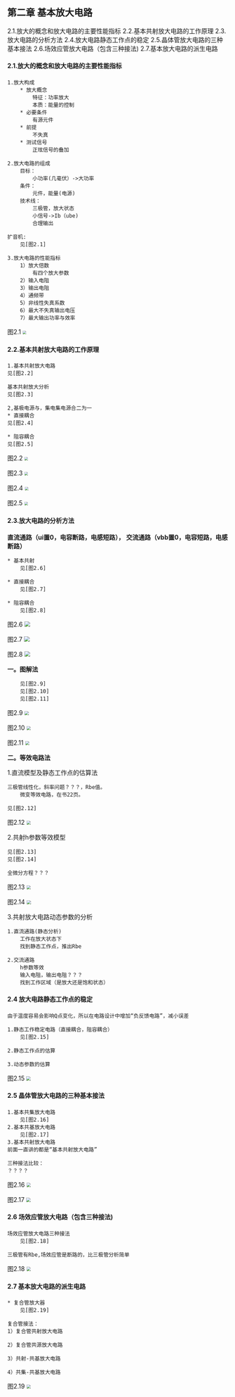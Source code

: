 ## 第二章 基本放大电路

2.1.放大的概念和放大电路的主要性能指标
2.2.基本共射放大电路的工作原理
2.3.放大电路的分析方法
2.4.放大电路静态工作点的稳定
2.5.晶体管放大电路的三种基本接法
2.6.场效应管放大电路（包含三种接法)
2.7.基本放大电路的派生电路

#### 2.1.放大的概念和放大电路的主要性能指标

```
1.放大构成
	* 放大概念
		特征：功率放大
		本质：能量的控制
	* 必要条件
		有源元件
	* 前提
		不失真
	* 测试信号
		正玹信号的叠加
		
2.放大电路的组成
	目标：
		小功率(几毫伏）->大功率
	条件：
		元件，能量(电源)
	技术线：
		三极管，放大状态
		小信号->Ib（ube)
		合理输出
		
扩音机:
	见[图2.1]
	
3.放大电路的性能指标
	1）放大倍数
		有四个放大参数
	2）输入电阻
	3）输出电阻
	4）通频带
	5）非线性失真系数
	6）最大不失真输出电压
	7）最大输出功率与效率
```

图2.1
<img src="img/2/2.1.png" style="zoom: 50%;" />

#### 2.2.基本共射放大电路的工作原理

```
1.基本共射放大电路
见[图2.2]

基本共射放大分析
见[图2.3]

2,基极电源与，集电集电源合二为一
* 直接耦合
见[图2.4]

* 阻容耦合
见[图2.5]
```

图2.2
<img src="img/2/2.2.png" style="zoom: 50%;" />

图2.3
<img src="img/2/2.3.png" style="zoom: 50%;" />

图2.4
<img src="img/2/2.4.png" style="zoom: 50%;" />

图2.5
<img src="img/2/2.5.png" style="zoom: 50%;" />

#### 2.3.放大电路的分析方法

**直流通路（ui置0，电容断路，电感短路），**
**交流通路（vbb置0，电容短路，电感断路）**

```
* 基本共射
	见[图2.6]

* 直接耦合
	见[图2.7]

* 阻容耦合
	见[图2.8]
```
图2.6
<img src="img/2/2.6.png" style="zoom: 80%;" />

图2.7
<img src="img/2/2.7.png" style="zoom: 80%;" />

图2.8
<img src="img/2/2.8.png" style="zoom: 80%;" />

**一。图解法**

```
	见[图2.9]
	见[图2.10]
	见[图2.11]
```
图2.9
<img src="img/2/2.9.png" style="zoom: 60%;" />

图2.10
<img src="img/2/2.10.png" style="zoom: 60%;" />

图2.11
<img src="img/2/2.11.png" style="zoom: 60%;" />

**二。等效电路法**

1.直流模型及静态工作点的估算法

```
三极管线性化，斜率问题？？？，Rbe值。
	微变等效电路，在书22页。

见[图2.12]
```
图2.12
<img src="img/2/2.12.png" style="zoom: 60%;" />

2.共射h参数等效模型

```
见[图2.13]
见[图2.14]

全微分方程？？？
```
图2.13
<img src="img/2/2.13.png" style="zoom: 60%;" />

图2.14
<img src="img/2/2.14.png" style="zoom: 60%;" />

3.共射放大电路动态参数的分析

```
1.直流通路(静态分析)
	工作在放大状态下
	找到静态工作点，推出Rbe

2.交流通路
	h参数等效
	输入电阻，输出电阻？？？
	找到工作区域（是放大还是饱和状态）
```

#### 2.4 放大电路静态工作点的稳定

```
由于温度容易会影响Q点变化，所以在电路设计中增加“负反馈电路”，减小误差

1.静态工作稳定电路（直接耦合，阻容耦合）
	见[图2.15]

2.静态工作点的估算

3.动态参数的估算

```
图2.15
<img src="img/2/2.15.png" style="zoom: 60%;" />

#### 2.5 晶体管放大电路的三种基本接法

```
1.基本共集放大电路
	见[图2.16]
2.基本共基放大电路
	见[图2.17]
3.基本共射放大电路
前面一直讲的都是“基本共射放大电路”

三种接法比较：
？？？？
```
图2.16
<img src="img/2/2.16.png" style="zoom: 60%;" />

图2.17
<img src="img/2/2.17.png" style="zoom: 60%;" />

#### 2.6 场效应管放大电路（包含三种接法)

```
场效应管放大电路三种接法
	见[图2.18]
	
三极管有Rbe,场效应管是断路的，比三极管分析简单
```
图2.18
<img src="img/2/2.18.png" style="zoom: 60%;" />
#### 2.7 基本放大电路的派生电路

```
* 复合管放大器
	见[图2.19]
	
复合管接法：
1）复合管共射放大电路

2）复合管共源放大电路

3）共射-共基放大电路

4）共集-共基放大电路
```
图2.19
<img src="img/2/2.19.png" style="zoom: 60%;" />